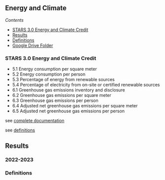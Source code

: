 ## Energy and Climate

*Contents*
- [STARS 3.0 Energy and Climate Credit](#stars-30-food--dining-credit)
- [Results](#results)
- [Definitions](#stars-credit-definitions)
- [Google Drive Folder](https://drive.google.com/drive/folders/1MpK4bpxYSuIs97QPZ0AMyqoNcxe-ACPu)

### STARS 3.0 Energy and Climate Credit

- 5.1 Energy consumption per square meter
- 5.2 Energy consumption per person
- 5.3 Percentage of energy from renewable sources
- 5.4 Percentage of electricity from on-site or certified renewable sources
- 6.1 Greenhouse gas emissions inventory and disclosure
- 6.2 Greenhouse gas emissions per square meter
- 6.3 Greenhouse gas emissions per person
- 6.4 Adjusted net greenhouse gas emissions per square meter
- 6.5 Adjusted net greenhouse gas emissions per person

see [complete documentation](https://docs.google.com/document/d/1UgIhYWWg5GS7cB9qYvRpw76-ThuQZJ2X1spEiS1fp_U/edit#heading=h.43oau9mq61o0)

see [definitions](#stars-credit-definitions)

## Results

### 2022-2023

### Definitions
